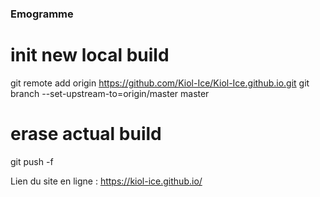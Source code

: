 ### Emogramme

# init new local build
git remote add origin https://github.com/Kiol-Ice/Kiol-Ice.github.io.git
git branch --set-upstream-to=origin/master master

# erase actual build
git push -f


Lien du site en ligne : https://kiol-ice.github.io/